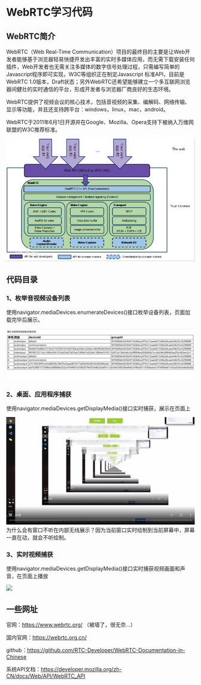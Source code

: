 # WebRTC学习代码

## WebRTC简介
WebRTC（Web Real-Time Communication）项目的最终目的主要是让Web开发者能够基于浏览器轻易快捷开发出丰富的实时多媒体应用，而无需下载安装任何插件，Web开发者也无需关注多媒体的数字信号处理过程，只需编写简单的Javascript程序即可实现，W3C等组织正在制定Javascript 标准API，目前是WebRTC 1.0版本，Draft状态；另外WebRTC还希望能够建立一个多互联网浏览器间健壮的实时通信的平台，形成开发者与浏览器厂商良好的生态环境。

WebRTC提供了视频会议的核心技术，包括音视频的采集、编解码、网络传输、显示等功能，并且还支持跨平台：windows，linux，mac，android。

WebRTC于2011年6月1日开源并在Google、Mozilla、Opera支持下被纳入万维网联盟的W3C推荐标准。

![](https://raw.githubusercontent.com/JelinYao/WebRTCStudy/master/img/webrtc.png)

## 代码目录
### 1、枚举音视频设备列表
使用navigator.mediaDevices.enumerateDevices()接口枚举设备列表，页面加载完毕后展示。

![](https://raw.githubusercontent.com/JelinYao/WebRTCStudy/master/1-enumDevice/screen.png)

### 2、桌面、应用程序捕获
使用navigator.mediaDevices.getDisplayMedia()接口实时捕获，展示在页面上

![](https://raw.githubusercontent.com/JelinYao/WebRTCStudy/master/2-screenCapture/screen.png)
为什么会有窗口不听在内部无线展示？因为当前窗口实时绘制到当前屏幕中，屏幕一直在动，就会不听绘制。

### 3、实时视频捕获
使用navigator.mediaDevices.getDisplayMedia()接口实时捕获视频画面和声音，在页面上播放

![](https://raw.githubusercontent.com/JelinYao/WebRTCStudy/master/3-videoCapture/screen.png)

## 一些网址
官网：https://www.webrtc.org/ （被墙了，很无奈...）

国内官网：https://webrtc.org.cn/

github：https://github.com/RTC-Developer/WebRTC-Documentation-in-Chinese

系统API文档：https://developer.mozilla.org/zh-CN/docs/Web/API/WebRTC_API

